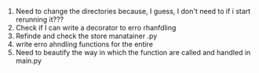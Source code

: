 1. Need to change the directories because, I guess, I don't need to if i start rerunning it???
2. Check if I can write a decorator to erro rhanfdling
3. Refinde and check the store manatainer .py
4. write erro ahndling functions for the entire
5. Need to beautify the way in which the function are called and handled in main.py 